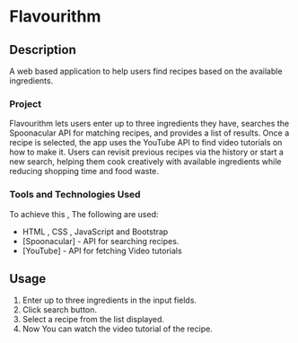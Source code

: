 # Flavourithm

## Description
A web based application to help users find recipes based on the available ingredients.

### Project 
Flavourithm lets users enter up to three ingredients they have, searches the Spoonacular API for matching recipes, and provides a list of results. Once a recipe is selected, the app uses the YouTube API to find video tutorials on how to make it. Users can revisit previous recipes via the history or start a new search, helping them cook creatively with available ingredients while reducing shopping time and food waste.

### Tools and Technologies Used

To achieve this , The following are used:

- HTML , CSS , JavaScript and Bootstrap
- [Spoonacular] - API for searching recipes.
- [YouTube] - API for fetching Video tutorials




## Usage

1. Enter up to three ingredients in the input fields.
2. Click search button.
3. Select a recipe from the list displayed.
4. Now You can watch the video tutorial of the recipe.

